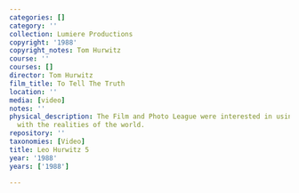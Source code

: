 ```yaml
---
categories: []
category: ''
collection: Lumiere Productions
copyright: '1988'
copyright_notes: Tom Hurwitz
course: ''
courses: []
director: Tom Hurwitz
film_title: To Tell The Truth
location: ''
media: [video]
notes: ''
physical_description: The Film and Photo League were interested in using film to deal
  with the realities of the world.
repository: ''
taxonomies: [Video]
title: Leo Hurwitz 5
year: '1988'
years: ['1988']

---
```

